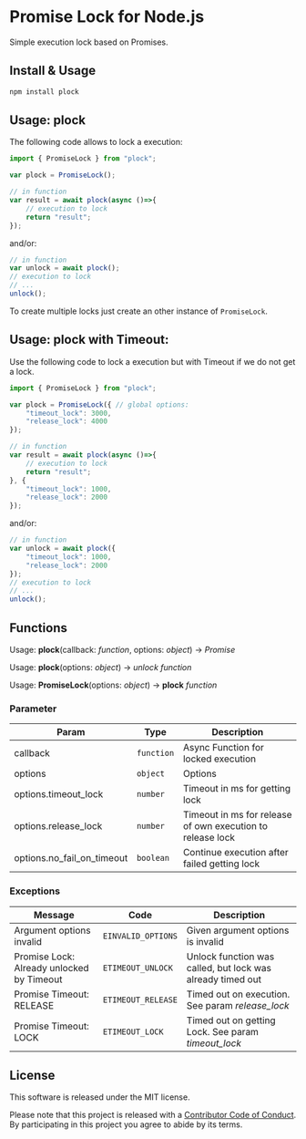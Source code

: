 # Promise Lock for Node.js

Simple execution lock based on Promises.

## Install & Usage

```sh
npm install plock
```

## Usage: plock

The following code allows to lock a execution:

```js
import { PromiseLock } from "plock";

var plock = PromiseLock();

// in function
var result = await plock(async ()=>{
	// execution to lock
	return "result";
});
```

and/or:

```js
// in function
var unlock = await plock();
// execution to lock
// ...
unlock();
```

To create multiple locks just create an other instance of `PromiseLock`.

## Usage: plock with Timeout:

Use the following code to lock a execution but with Timeout if we do not get
a lock.

```js
import { PromiseLock } from "plock";

var plock = PromiseLock({ // global options:
	"timeout_lock": 3000,
	"release_lock": 4000
});

// in function
var result = await plock(async ()=>{
	// execution to lock
	return "result";
}, {
	"timeout_lock": 1000,
	"release_lock": 2000
});
```


and/or:

```js
// in function
var unlock = await plock({
	"timeout_lock": 1000,
	"release_lock": 2000
});
// execution to lock
// ...
unlock();
```

## Functions

Usage: **plock**(callback: *function*, options: *object*) -> *Promise*

Usage: **plock**(options: *object*) -> *unlock function*

Usage: **PromiseLock**(options: *object*) -> **plock** *function*

### Parameter

| Param | Type | Description |
|---|----|---|
| callback | `function` | Async Function for locked execution |
| options | `object` | Options |
| options.timeout_lock | `number` | Timeout in ms for getting lock  |
| options.release_lock | `number` | Timeout in ms for release of own execution to release lock |
| options.no\_fail\_on\_timeout | `boolean` | Continue execution after failed getting lock |

### Exceptions

| Message | Code | Description |
|---|----|---|
| Argument options invalid | `EINVALID_OPTIONS` | Given argument options is invalid |
| Promise Lock: Already unlocked by Timeout | `ETIMEOUT_UNLOCK` | Unlock function was called, but lock was already timed out |
| Promise Timeout: RELEASE | `ETIMEOUT_RELEASE` | Timed out on execution. See param *release_lock* |
| Promise Timeout: LOCK | `ETIMEOUT_LOCK` | Timed out on getting Lock. See param *timeout_lock* |


## License

This software is released under the MIT license.

Please note that this project is released with a [Contributor Code of Conduct](CODE_OF_CONDUCT.md). By participating in this project you agree to abide by its terms.
